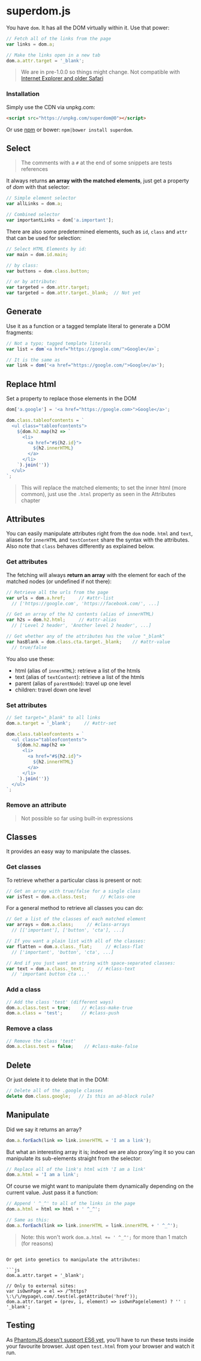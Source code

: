 # superdom.js

You have `dom`. It has all the DOM virtually within it. Use that power:

```js
// Fetch all of the links from the page
var links = dom.a;

// Make the links open in a new tab
dom.a.attr.target = '_blank';
```

> We are in pre-1.0.0 so things might change. Not compatible with [Internet Explorer and older Safari](http://caniuse.com/#feat=proxy)


### Installation

Simply use the CDN via unpkg.com:

```html
<script src="https://unpkg.com/superdom@0"></script>
```

Or use [npm](https://www.npmjs.com/package/superdom) or bower: `npm|bower install superdom`.



## Select

> The comments with a `#` at the end of some snippets are tests references

It always returns **an array with the matched elements**, just get a property of *dom* with that selector:

```js
// Simple element selector
var allLinks = dom.a;

// Combined selector
var importantLinks = dom['a.important'];
```

There are also some predetermined elements, such as `id`, `class` and `attr` that can be used for selection:

```js
// Select HTML Elements by id:
var main = dom.id.main;

// by class:
var buttons = dom.class.button;

// or by attribute:
var targeted = dom.attr.target;
var targeted = dom.attr.target._blank;  // Not yet
```


## Generate

Use it as a function or a tagged template literal to generate a DOM fragments:

```js
// Not a typo; tagged template literals
var list = dom`<a href="https://google.com/">Google</a>`;

// It is the same as
var link = dom('<a href="https://google.com/">Google</a>');
```




## Replace html

Set a property to replace those elements in the DOM

```js
dom['a.google'] = '<a href="https://google.com>">Google</a>';

dom.class.tableofcontents = `
  <ul class="tableofcontents">
    ${dom.h2.map(h2 => `
      <li>
        <a href="#${h2.id}">
          ${h2.innerHTML}
        </a>
      </li>
    `).join('')}
  </ul>
`;
```

> This will replace the matched elements; to set the inner html (more common), just use the `.html` property as seen in the Attributes chapter




## Attributes

You can easily manipulate attributes right from the `dom` node. `html` and `text`, aliases for `innerHTML` and `textContent` share the syntax with the attributes. Also note that `class` behaves differently as explained below.



### Get attributes

The fetching will always **return an array** with the element for each of the matched nodes (or undefined if not there):

```js
// Retrieve all the urls from the page
var urls = dom.a.href;     // #attr-list
  // ['https://google.com', 'https://facebook.com/', ...]

// Get an array of the h2 contents (alias of innerHTML)
var h2s = dom.h2.html;     // #attr-alias
  // ['Level 2 header', 'Another level 2 header', ...]

// Get whether any of the attributes has the value "_blank"
var hasBlank = dom.class.cta.target._blank;    // #attr-value
  // true/false
```

You also use these:

- html (alias of `innerHTML`): retrieve a list of the htmls
- text (alias of `textContent`): retrieve a list of the htmls
- parent (alias of `parentNode`): travel up one level
- children: travel down one level



### Set attributes

```js
// Set target="_blank" to all links
dom.a.target = '_blank';     // #attr-set
```

```js
dom.class.tableofcontents = `
  <ul class="tableofcontents">
    ${dom.h2.map(h2 => `
      <li>
        <a href="#${h2.id}">
          ${h2.innerHTML}
        </a>
      </li>
    `).join('')}
  </ul>
`;
```

### Remove an attribute

> Not possible so far using built-in expressions



## Classes

It provides an easy way to manipulate the classes.

### Get classes

To retrieve whether a particular class is present or not:

```js
// Get an array with true/false for a single class
var isTest = dom.a.class.test;     // #class-one
```

For a general method to retrieve all classes you can do:

```js
// Get a list of the classes of each matched element
var arrays = dom.a.class;     // #class-arrays
  // [['important'], ['button', 'cta'], ...]

// If you want a plain list with all of the classes:
var flatten = dom.a.class._flat;     // #class-flat
  // ['important', 'button', 'cta', ...]

// And if you just want an string with space-separated classes:
var text = dom.a.class._text;     // #class-text
  // 'important button cta ...'
```


### Add a class

```js
// Add the class 'test' (different ways)
dom.a.class.test = true;    // #class-make-true
dom.a.class = 'test';       // #class-push
```

### Remove a class

```js
// Remove the class 'test'
dom.a.class.test = false;    // #class-make-false
```



## Delete

Or just delete it to delete that in the DOM:

```js
// Delete all of the .google classes
delete dom.class.google;   // Is this an ad-block rule?
```



## Manipulate

Did we say it returns an array?

```js
dom.a.forEach(link => link.innerHTML = 'I am a link');
```

But what an interesting array it is; indeed we are also proxy'ing it so you can manipulate its sub-elements straight from the selector:

```js
// Replace all of the link's html with 'I am a link'
dom.a.html = 'I am a link';
```

Of course we might want to manipulate them dynamically depending on the current value. Just pass it a function:

```js
// Append ' ^_^' to all of the links in the page
dom.a.html = html => html + ' ^_^';

// Same as this:
dom.a.forEach(link => link.innerHTML = link.innerHTML + ' ^_^');
```

> Note: this won't work `dom.a.html += ' ^_^';` for more than 1 match (for reasons)

```

Or get into genetics to manipulate the attributes:

```js
dom.a.attr.target = '_blank';

// Only to external sites:
var isOwnPage = el => /^https?\:\/\/mypage\.com/.test(el.getAttribute('href'));
dom.a.attr.target = (prev, i, element) => isOwnPage(element) ? '' : '_blank';
```



## Testing

As [PhantomJS doesn't support ES6 yet](https://github.com/ariya/phantomjs/issues/14506), you'll have to run these tests inside your favourite browser. Just open `test.html` from your browser and watch it run.
